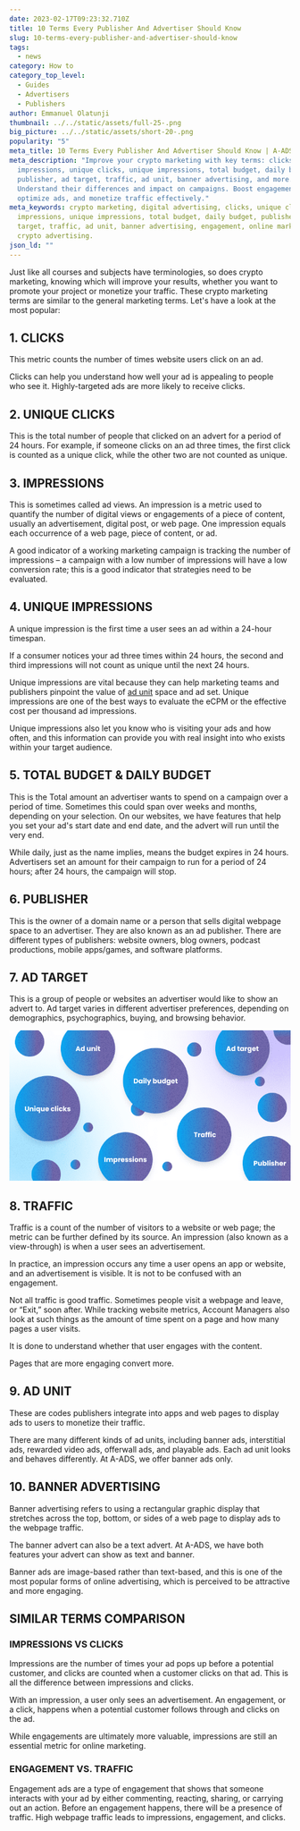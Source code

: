 ```yaml
---
date: 2023-02-17T09:23:32.710Z
title: 10 Terms Every Publisher And Advertiser Should Know
slug: 10-terms-every-publisher-and-advertiser-should-know
tags:
  - news
category: How to
category_top_level:
  - Guides
  - Advertisers
  - Publishers
author: Emmanuel Olatunji
thumbnail: ../../static/assets/full-25-.png
big_picture: ../../static/assets/short-20-.png
popularity: "5"
meta_title: 10 Terms Every Publisher And Advertiser Should Know | A-ADS Blog
meta_description: "Improve your crypto marketing with key terms: clicks,
  impressions, unique clicks, unique impressions, total budget, daily budget,
  publisher, ad target, traffic, ad unit, banner advertising, and more.
  Understand their differences and impact on campaigns. Boost engagement,
  optimize ads, and monetize traffic effectively."
meta_keywords: crypto marketing, digital advertising, clicks, unique clicks,
  impressions, unique impressions, total budget, daily budget, publisher, ad
  target, traffic, ad unit, banner advertising, engagement, online marketing,
  crypto advertising.
json_ld: ""
---
```

Just like all courses and subjects have terminologies, so does crypto marketing, knowing which will improve your results, whether you want to promote your project or monetize your traffic. These crypto marketing terms are similar to the general marketing terms. Let's have a look at the most popular: 

## 1. CLICKS

This metric counts the number of times website users click on an ad. 

Clicks can help you understand how well your ad is appealing to people who see it. Highly-targeted ads are more likely to receive clicks.

## 2. UNIQUE CLICKS

This is the total number of people that clicked on an advert for a period of 24 hours. For example, if someone clicks on an ad three times, the first click is counted as a unique click, while the other two are not counted as unique. 

## 3. IMPRESSIONS

This is sometimes called ad views. An impression is a metric used to quantify the number of digital views or engagements of a piece of content, usually an advertisement, digital post, or web page. One impression equals each occurrence of a web page, piece of content, or ad.

A good indicator of a working marketing campaign is tracking the number of impressions – a campaign with a low number of impressions will have a low conversion rate; this is a good indicator that strategies need to be evaluated.

## 4. UNIQUE IMPRESSIONS

A unique impression is the first time a user sees an ad within a 24-hour timespan. 

If a consumer notices your ad three times within 24 hours, the second and third impressions will not count as unique until the next 24 hours.

Unique impressions are vital because they can help marketing teams and publishers pinpoint the value of [ad unit](https://a-ads.com/blog/how-to-place-an-ad-unit-code-correctly/) space and ad set. Unique impressions are one of the best ways to evaluate the eCPM or the effective cost per thousand ad impressions.

Unique impressions also let you know who is visiting your ads and how often, and this information can provide you with real insight into who exists within your target audience. 

## 5. TOTAL BUDGET & DAILY BUDGET

This is the Total amount an advertiser wants to spend on a campaign over a period of time. Sometimes this could span over weeks and months, depending on your selection. On our websites, we have features that help you set your ad's start date and end date, and the advert will run until the very end.

While daily, just as the name implies, means the budget expires in 24 hours. Advertisers set an amount for their campaign to run for a period of 24 hours; after 24 hours, the campaign will stop.

## 6. PUBLISHER

This is the owner of a domain name or a person that sells digital webpage space to an advertiser. They are also known as an ad publisher. There are different types of publishers: website owners, blog owners, podcast productions, mobile apps/games, and software platforms.

## 7. AD TARGET

This is a group of people or websites an advertiser would like to show an advert to. Ad target varies in different advertiser preferences, depending on demographics, psychographics, buying, and browsing behavior.

![](../../static/assets/762.png)

## 8. TRAFFIC

Traffic is a count of the number of visitors to a website or web page; the metric can be further defined by its source. An impression (also known as a view-through) is when a user sees an advertisement.

In practice, an impression occurs any time a user opens an app or website, and an advertisement is visible. It is not to be confused with an engagement. 

Not all traffic is good traffic. Sometimes people visit a webpage and leave, or “Exit,” soon after. While tracking website metrics, Account Managers also look at such things as the amount of time spent on a page and how many pages a user visits. 

It is done to understand whether that user engages with the content.

Pages that are more engaging convert more. 

## 9. AD UNIT

These are codes publishers integrate into apps and web pages to display ads to users to monetize their traffic.

There are many different kinds of ad units, including banner ads, interstitial ads, rewarded video ads, offerwall ads, and playable ads. Each ad unit looks and behaves differently. At A-ADS, we offer banner ads only.

## 10. BANNER ADVERTISING

Banner advertising refers to using a rectangular graphic display that stretches across the top, bottom, or sides of a web page to display ads to the webpage traffic. 

The banner advert can also be a text advert. At A-ADS, we have both features your advert can show as text and banner.

Banner ads are image-based rather than text-based, and this is one of the most popular forms of online advertising, which is perceived to be attractive and more engaging.

## SIMILAR TERMS COMPARISON

### IMPRESSIONS VS CLICKS

Impressions are the number of times your ad pops up before a potential customer, and clicks are counted when a customer clicks on that ad. This is all the difference between impressions and clicks.

With an impression, a user only sees an advertisement. An engagement, or a click, happens when a potential customer follows through and clicks on the ad. 

While engagements are ultimately more valuable, impressions are still an essential metric for online marketing.

### ENGAGEMENT VS. TRAFFIC

Engagement ads are a type of engagement that shows that someone interacts with your ad by either commenting, reacting, sharing, or carrying out an action. Before an engagement happens, there will be a presence of traffic. High webpage traffic leads to impressions, engagement, and clicks.